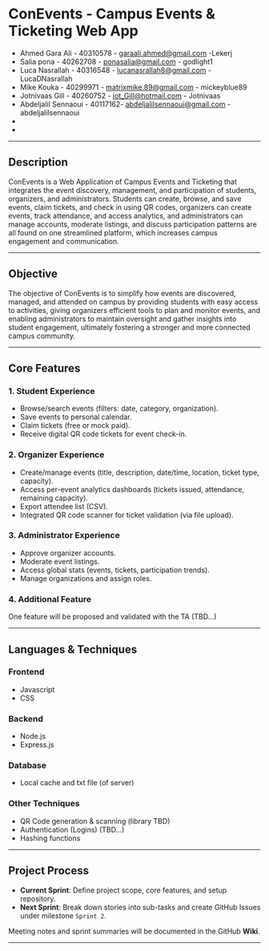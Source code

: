 # ConEvents - Campus Events & Ticketing Web App

- Ahmed Gara Ali - 40310578 - garaali.ahmed@gmail.com -Lekerj
- Salia pona - 40262708 - ponasalia@gmail.com - godlight1
- Luca Nasrallah - 40316548 - lucanasrallah8@gmail.com - LucaDNasrallah
- Mike Kouka - 40299971 - matrixmike.89@gmail.com - mickeyblue89
- Jotnivaas Gill - 40260752 - jot_Gill@hotmail.com - Jotnivaas
- Abdeljalil Sennaoui - 40117162- abdeljalilsennaoui@gmail.com - abdeljalilsennaoui
-
-

---

## Description

ConEvents is a Web Application of Campus Events and Ticketing that integrates the event discovery, management, and participation of students, organizers, and administrators. Students can create, browse, and save events, claim tickets, and check in using QR codes, organizers can create events, track attendance, and access analytics, and administrators can manage accounts, moderate listings, and discuss participation patterns are all found on one streamlined platform, which increases campus engagement and communication.

---

## Objective
The objective of ConEvents is to simplify how events are discovered, managed, and attended on campus by providing students with easy access to activities, giving organizers efficient tools to plan and monitor events, and enabling administrators to maintain oversight and gather insights into student engagement, ultimately fostering a stronger and more connected campus community.

---

## Core Features

### 1. Student Experience
- Browse/search events (filters: date, category, organization).  
- Save events to personal calendar.  
- Claim tickets (free or mock paid).  
- Receive digital QR code tickets for event check-in.  

### 2. Organizer Experience
- Create/manage events (title, description, date/time, location, ticket type, capacity).  
- Access per-event analytics dashboards (tickets issued, attendance, remaining capacity).  
- Export attendee list (CSV).  
- Integrated QR code scanner for ticket validation (via file upload).  

### 3. Administrator Experience
- Approve organizer accounts.  
- Moderate event listings.  
- Access global stats (events, tickets, participation trends).  
- Manage organizations and assign roles.  

### 4. Additional Feature
One feature will be proposed and validated with the TA (TBD...)

---

## Languages & Techniques  

### Frontend
- Javascript 
- CSS
### Backend
- Node.js  
- Express.js  

### Database
-  Local cache and txt file (of server)

### Other Techniques
- QR Code generation & scanning (library TBD)  
- Authentication (Logins) (TBD...)
- Hashing functions

---

## Project Process
- **Current Sprint**: Define project scope, core features, and setup repository.  
- **Next Sprint**: Break down stories into sub-tasks and create GitHub Issues under milestone `Sprint 2`.  

Meeting notes and sprint summaries will be documented in the GitHub **Wiki**.  

---

